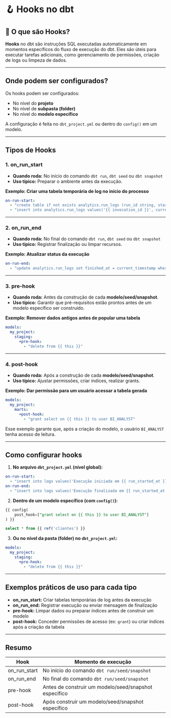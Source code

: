# 🪝 Hooks no dbt

## 📘 O que são Hooks?

**Hooks** no dbt são instruções SQL executadas automaticamente em momentos específicos do fluxo de execução do dbt.
Eles são úteis para executar tarefas adicionais, como gerenciamento de permissões, criação de logs ou limpeza de dados.

---

## Onde podem ser configurados?

Os hooks podem ser configurados:

- No nível do **projeto**
- No nível de **subpasta (folder)**
- No nível do **modelo específico**

A configuração é feita no `dbt_project.yml` ou dentro do `config()` em um modelo.

---

## Tipos de Hooks

### 1. **on_run_start**

- **Quando roda:** No início do comando `dbt run`, `dbt seed` ou `dbt snapshot`
- **Uso típico:** Preparar o ambiente antes da execução.

**Exemplo: Criar uma tabela temporária de log no início do processo**

```yaml
on-run-start:
  - "create table if not exists analytics.run_logs (run_id string, started_at timestamp)"
  - "insert into analytics.run_logs values('{{ invocation_id }}', current_timestamp)"
```

---

### 2. **on_run_end**

- **Quando roda:** No final do comando `dbt run`, `dbt seed` ou `dbt snapshot`
- **Uso típico:** Registrar finalização ou limpar recursos.

**Exemplo: Atualizar status da execução**

```yaml
on-run-end:
  - "update analytics.run_logs set finished_at = current_timestamp where run_id = '{{ invocation_id }}'"
```

---

### 3. **pre-hook**

- **Quando roda:** Antes da construção de cada **modelo/seed/snapshot**.
- **Uso típico:** Garantir que pré-requisitos estão prontos antes de um modelo específico ser construído.

**Exemplo: Remover dados antigos antes de popular uma tabela**

```yaml
models:
  my_project:
    staging:
      +pre-hook:
        - "delete from {{ this }}"
```

---

### 4. **post-hook**

- **Quando roda:** Após a construção de cada **modelo/seed/snapshot**.
- **Uso típico:** Ajustar permissões, criar índices, realizar grants.

**Exemplo: Dar permissão para um usuário acessar a tabela gerada**

```yaml
models:
  my_project:
    marts:
      +post-hook:
        - "grant select on {{ this }} to user BI_ANALYST"
```

Esse exemplo garante que, após a criação do modelo, o usuário `BI_ANALYST` tenha acesso de leitura.

---

## Como configurar hooks

1. **No arquivo `dbt_project.yml` (nível global):**

```yaml
on-run-start:
  - "insert into logs values('Execução iniciada em {{ run_started_at }}')"
on-run-end:
  - "insert into logs values('Execução finalizada em {{ run_started_at }}')"
```

2. **Dentro de um modelo específico (com `config()`):**

```sql
{{ config(
    post_hook=["grant select on {{ this }} to user BI_ANALYST"]
) }}

select * from {{ ref('clientes') }}
```

3. **Ou no nível da pasta (folder) no `dbt_project.yml`:**

```yaml
models:
  my_project:
    staging:
      +pre-hook:
        - "delete from {{ this }}"
```

---

## Exemplos práticos de uso para cada tipo

- **on_run_start:** Criar tabelas temporárias de log antes da execução
- **on_run_end:** Registrar execução ou enviar mensagem de finalização
- **pre-hook:** Limpar dados ou preparar índices antes de construir um modelo
- **post-hook:** Conceder permissões de acesso (ex: `grant`) ou criar índices após a criação da tabela

---

## Resumo

| Hook            | Momento de execução                                     |
|-----------------|----------------------------------------------------------|
| on_run_start    | No início do comando `dbt run/seed/snapshot`             |
| on_run_end      | No final do comando `dbt run/seed/snapshot`              |
| pre-hook        | Antes de construir um modelo/seed/snapshot específico    |
| post-hook       | Após construir um modelo/seed/snapshot específico        |
